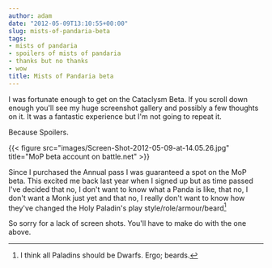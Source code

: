 ```yaml
---
author: adam
date: "2012-05-09T13:10:55+00:00"
slug: mists-of-pandaria-beta
tags:
- mists of pandaria
- spoilers of mists of pandaria
- thanks but no thanks
- wow
title: Mists of Pandaria beta
---
```


I was fortunate enough to get on the Cataclysm Beta. If you scroll down enough you'll see my huge screenshot gallery and possibly a few thoughts on it. It was a fantastic experience but I'm not going to repeat it.

Because Spoilers.

{{< figure src="images/Screen-Shot-2012-05-09-at-14.05.26.jpg" title="MoP beta account on battle.net" >}}

Since I purchased the Annual pass I was guaranteed a spot on the MoP beta. This excited me back last year when I signed up but as time passed I've decided that no, I don't want to know what a Panda is like, that no, I don't want a Monk just yet and that no, I really don't want to know how they've changed the Holy Paladin's play style/role/armour/beard[^1]

So sorry for a lack of screen shots. You'll have to make do with the one above.

[^1]: I think all Paladins should be Dwarfs. Ergo; beards.